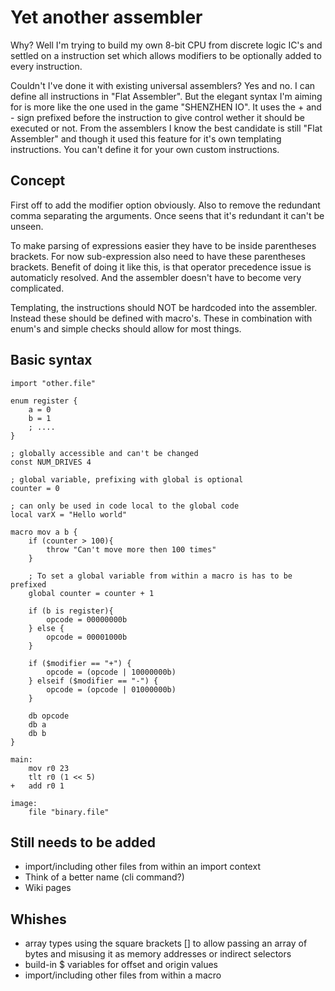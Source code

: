 # Yet another assembler
Why? Well I'm trying to build my own 8-bit CPU from discrete logic IC's and settled on a instruction set which allows modifiers to be optionally added to every instruction.

Couldn't I've done it with existing universal assemblers? Yes and no. I can define all instructions in "Flat Assembler". But the elegant syntax I'm aiming for is more like the one used in the game "SHENZHEN IO". It uses the + and - sign prefixed before the instruction to give control wether it should be executed or not. From the assemblers I know the best candidate is still "Flat Assembler" and though it used this feature for it's own templating instructions. You can't define it for your own custom instructions.

## Concept
First off to add the modifier option obviously. Also to remove the redundant comma separating the arguments. Once seens that it's redundant it can't be unseen.

To make parsing of expressions easier they have to be inside parentheses brackets. For now sub-expression also need to have these parentheses brackets. Benefit of doing it like this, is that operator precedence issue is automaticly resolved. And the assembler doesn't have to become very complicated.

Templating, the instructions should NOT be hardcoded into the assembler. Instead these should be defined with macro's. These in combination with enum's and simple checks should allow for most things.

## Basic syntax
```
import "other.file"

enum register {
    a = 0
    b = 1
    ; ....
}

; globally accessible and can't be changed
const NUM_DRIVES 4

; global variable, prefixing with global is optional
counter = 0

; can only be used in code local to the global code
local varX = "Hello world"

macro mov a b {
    if (counter > 100){
        throw "Can't move more then 100 times"
    }

    ; To set a global variable from within a macro is has to be prefixed
    global counter = counter + 1

    if (b is register){
        opcode = 00000000b
    } else {
        opcode = 00001000b
    }

    if ($modifier == "+") {
        opcode = (opcode | 10000000b)
    } elseif ($modifier == "-") {
        opcode = (opcode | 01000000b)
    }

    db opcode
    db a
    db b
}

main:
    mov r0 23
    tlt r0 (1 << 5)
+   add r0 1

image:
    file "binary.file"
```

## Still needs to be added
 - import/including other files from within an import context
 - Think of a better name (cli command?)
 - Wiki pages

 ## Whishes
 - array types using the square brackets [] to allow passing an array of bytes and misusing it as memory addresses or indirect selectors
 - build-in $ variables for offset and origin values
 - import/including other files from within a macro
